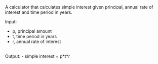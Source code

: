A calculator that calculates simple interest given principal, annual rate of interest and time period in years.

Input:
   - p, principal amount
   - t, time period in years
   - r, annual rate of interest
<br>
Output:
   - simple interest = p*t*r
